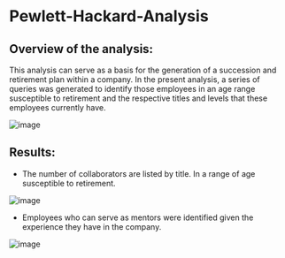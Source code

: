 # Pewlett-Hackard-Analysis
## Overview of the analysis:

This analysis can serve as a basis for the generation of a succession and retirement plan within a company.
In the present analysis, a series of queries was generated to identify those employees in an age range susceptible to retirement and the respective titles and levels that these employees currently have.

![image](https://user-images.githubusercontent.com/91705406/167771520-38c094b5-144d-4c12-9cb0-4a724c38d7d0.png)


## Results: 

- The number of collaborators are listed by title. In a range of age susceptible to retirement.

![image](https://user-images.githubusercontent.com/91705406/167771803-e7844cd9-6db9-48f1-9853-a1888bced96a.png)
 
- Employees who can serve as mentors were identified given the experience they have in the company.

![image](https://user-images.githubusercontent.com/91705406/167771961-e264ab80-2b9f-40f4-935f-6c74c7646357.png)

